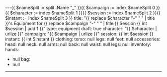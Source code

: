 ---{{ $nameSplit := split .Name "_" }}{{ $campaign := index $nameSplit 0 }}{{ $character := index $nameSplit 1 }}{{ $session := index $nameSplit 2 }}{{ $instant := index $nameSplit 3 }}
title: "{{ replace $character "-" " " | title }}'s Equipment for {{ replace $campaign "-" " " | title }} Session {{ int $session | add 1 }}"
type: equipment
draft: true
character: "{{ $character | urlize }}"
campaign: "{{ $campaign | urlize }}"
session: {{ int $session }}
instant: {{ int $instant }}
clothing:
  torso: null
  legs: null
  feet: null
accessories:
  head: null
  neck: null
  arms: null
  back: null
  waist: null
  legs: null
inventory:
  hands:
  - null
  bag:
  - null
---

